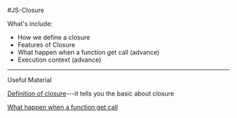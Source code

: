 #JS-Closure

What's include:
- How we define a closure
- Features of Closure
- What happen when a function get call (advance)
- Execution context (advance)
---

Useful Material

[Definition of closure](https://segmentfault.com/a/1190000000652891)---it tells you the basic about closure

[What happen when a function get call](https://www.cnblogs.com/penghuwan/p/7404372.html)